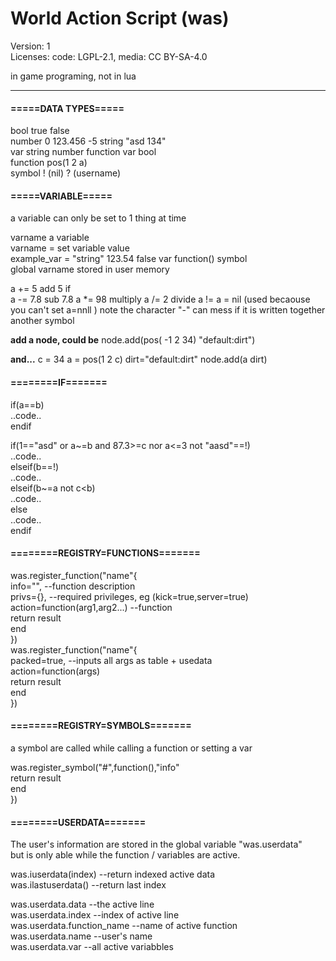 # World Action Script (was)  
Version: 1  
Licenses: code: LGPL-2.1, media: CC BY-SA-4.0

in game programing, not in lua

---

#### =====DATA TYPES===== 
bool		true	false  
number		0	123.456	-5
string		"asd 134"  
var		string	number	function	var	bool  
function	pos(1 2 a)  
symbol		! (nil) ? (username)  

#### =====VARIABLE=====  
a variable can only be set to 1 thing at time  

varname		a variable  
varname =	set variable value  
example_var =	"string" 123.54 false var function() symbol  
global varname		stored in user memory  

a += 5		add 5 if   
a -= 7.8	sub 7.8
a *= 98		multiply
a /= 2		divide
a !=		a = nil (used becaouse you can't set a=nnll )
note the character "-" can mess if it is written together another symbol

**add a node, could be**
node.add(pos( -1 2 34) "default:dirt")

**and...**
c = 34
a = pos(1 2 c)
dirt="default:dirt"
node.add(a dirt)

#### ========IF=======

if(a==b)  
	..code..  
endif  

if(1=="asd" or a~=b and 87.3>=c nor a<=3 not "aasd"==!)  
	..code..  
elseif(b==!)  
	..code..  
elseif(b~=a not c<b)  
	..code..  
else  
	..code..  
endif  

#### ========REGISTRY=FUNCTIONS=======

was.register_function("name"{  
	info="",			--function description  
	privs={},			--required privileges, eg (kick=true,server=true)  
	action=function(arg1,arg2...)	--function  
		return result  
	end  
})  
was.register_function("name"{  
	packed=true,		--inputs all args as table + usedata  
	action=function(args)  
		return result  
	end  
})  

#### ========REGISTRY=SYMBOLS=======  
a symbol are called while calling a function or setting a var  

was.register_symbol("#",function(),"info"  
		return result  
	end  
})  

#### ========USERDATA=======

The user's information are stored in the global variable "was.userdata"  
but is only able while the function / variables are active.  

was.iuserdata(index)	--return indexed active data  
was.ilastuserdata()		--return last index  

was.userdata.data		--the active line  
was.userdata.index		--index of active line  
was.userdata.function_name	--name of active function  
was.userdata.name		--user's name  
was.userdata.var		--all active variabbles  
